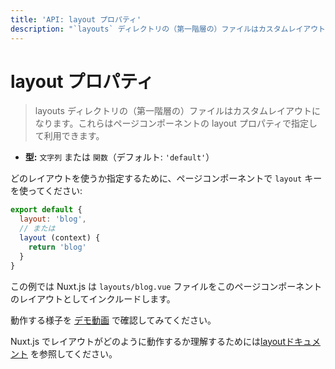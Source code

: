 ```yaml
---
title: 'API: layout プロパティ'
description: "`layouts` ディレクトリの（第一階層の）ファイルはカスタムレイアウトになります。これらはページコンポーネントの layout プロパティで指定して利用できます"
---
```


# layout プロパティ

> layouts ディレクトリの（第一階層の）ファイルはカスタムレイアウトになります。これらはページコンポーネントの layout プロパティで指定して利用できます。

- **型:** `文字列` または `関数`（デフォルト: `'default'`）

どのレイアウトを使うか指定するために、ページコンポーネントで `layout` キーを使ってください:

```js
export default {
  layout: 'blog',
  // または
  layout (context) {
    return 'blog'
  }
}
```

この例では Nuxt.js は `layouts/blog.vue` ファイルをこのページコンポーネントのレイアウトとしてインクルードします。

動作する様子を [デモ動画](https://www.youtube.com/watch?v=YOKnSTp7d38) で確認してみてください。

Nuxt.js でレイアウトがどのように動作するか理解するためには[layoutドキュメント](/guide/views#layouts) を参照してください。
